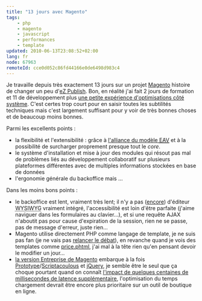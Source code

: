 ```yaml
---
title: "13 jours avec Magento"
tags:
    - php
    - magento
    - javascript
    - performances
    - template
updated: 2010-06-13T23:08:52+02:00
lang: fr
node: 67963
remoteId: cce0d052c86fd44166e0de6498d983c4
---
```


Je travaille depuis très exactement 13 jours sur un projet [Magento](/tag/magento) histoire de changer un peu d'[eZ Publish](/tag/ez+publish). Bon, en réalité j'ai fait 2 jours de formation et 11 de développement plus [une petite expérience d'optimisations côté système](/post/optimisations-magento-et-autres-applications-php-mysql). C'est certes trop court pour en saisir toutes les subtilités techniques mais c'est largement suffisant pour y voir de très bonnes choses et de beaucoup moins bonnes.


Parmi les excellents points :

* la flexibilité et l'extensibilité : grâce à [l'alliance du modèle <abbr title="Entity Attribute Value">EAV</abbr>](http://en.wikipedia.org/wiki/Entity-attribute-value_model) et à la possibilité de surcharger proprement presque tout le *core*.
* le système d'installation et mise à jour des modules qui résout pas mal de problèmes liés au développement collaboratif sur plusieurs plateformes différentes avec de multiples informations stockées en base de données
* l'ergonomie générale du backoffice mais ...

Dans les moins bons points :

* le backoffice est lent, vraiment très lent; il n'y a pas ([encore](http://www.magentocommerce.com/download/release_notes#Release%20Notes%20-%20Magento%201.4.0.0-alpha2%20%28September%2025,%202009%29)) d'éditeur <abbr title="What You See Is What You Get">WYSIWYG</abbr>  vraiment intégré, l'accessibilité est loin d'être parfaite (j'aime naviguer dans les formulaires au clavier...), et si une requête AJAX n'aboutit pas pour cause d'expiration de la session, rien ne se passe, pas de message d'erreur, juste rien...
* Magento utilise directement PHP comme langage de template, je ne suis pas fan (je ne vais pas [relancer le débat](http://truffo.fr/2009/06/utilite-des-langages-de-templates-en-php/)), en revanche quand je vois des templates comme [price.phtml](http://svn.magentocommerce.com/source/branches/1.3/app/design/frontend/default/default/template/catalog/product/price.phtml), j'ai mal à la tête rien qu'en pensant devoir le modifier un jour...
* [la version Entreprise de Magento](http://www.magentocommerce.com/product/enterprise-edition) embarque à la fois [Prototype](http://www.prototypejs.org/)/[Scriptacoulous](http://script.aculo.us/) et [jQuery](http://jquery.com/), je semble être le seul que ça choque pourtant quand on connaît [l'impact de quelques centaines de millisecondes de latence supplémentaire](http://performance.survol.fr/2008/06/a-quoi-ca-sert/), l'optimisation du temps chargement devrait être encore plus prioritaire sur un outil de boutique en ligne.
